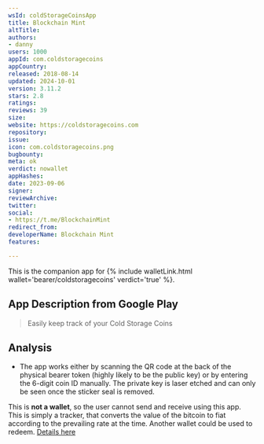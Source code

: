 ```yaml
---
wsId: coldStorageCoinsApp
title: Blockchain Mint
altTitle: 
authors:
- danny
users: 1000
appId: com.coldstoragecoins
appCountry: 
released: 2018-08-14
updated: 2024-10-01
version: 3.11.2
stars: 2.8
ratings: 
reviews: 39
size: 
website: https://coldstoragecoins.com
repository: 
issue: 
icon: com.coldstoragecoins.png
bugbounty: 
meta: ok
verdict: nowallet
appHashes: 
date: 2023-09-06
signer: 
reviewArchive: 
twitter: 
social:
- https://t.me/BlockchainMint
redirect_from: 
developerName: Blockchain Mint
features: 

---
```


This is the companion app for {% include walletLink.html wallet='bearer/coldstoragecoins' verdict='true' %}. 

## App Description from Google Play

> Easily keep track of your Cold Storage Coins

## Analysis 

- The app works either by scanning the QR code at the back of the physical bearer token (highly likely to be the public key) or by entering the 6-digit coin ID manually. The private key is laser etched and can only be seen once the sticker seal is removed.

This is **not a wallet**, so the user cannot send and receive using this app. This is simply a tracker, that converts the value of the bitcoin to fiat according to the prevailing rate at the time. Another wallet could be used to redeem. [Details here](https://blockchainmint.com/pages/redeem)


